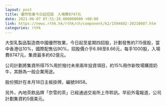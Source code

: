 ```yaml
---
layout: post
title: 優然牧業今日起招股　入場費8747元
date: 2021-06-07 07:51:28.000000000 +08:00
link: https://news.rthk.hk/rthk/ch/component/k2/1594602-20210607.htm
categories: rthk
---
```


大型乳製品製造商中國優然牧業，今日起至星期四招股，計劃發售約7.15億股，當中香港佔10%，國際配售佔90%，招股價介乎6.98至8.66元，每手1000股，入場費8747元，集資最多約62億元。

公司計劃將集資所得75%用於撥付未來兩年投資項目，約15%用作新牧場購買奶牛，其餘為一般企業用途。

股份預計在本月18日主板掛牌，編號9858。

另外，內地茶飲品牌「奈雪的茶」已經通過交易所上市聆訊。早前外電報道，公司計劃集資約5億美元。
